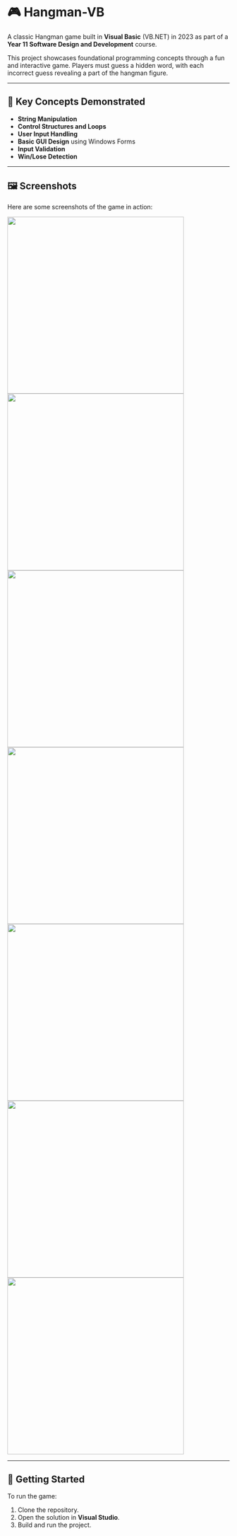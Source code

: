 # 🎮 Hangman-VB

A classic Hangman game built in **Visual Basic** (VB.NET) in 2023 as part of a **Year 11 Software Design and Development** course.

This project showcases foundational programming concepts through a fun and interactive game. Players must guess a hidden word, with each incorrect guess revealing a part of the hangman figure.

---

## 🧠 Key Concepts Demonstrated

- **String Manipulation**
- **Control Structures and Loops**
- **User Input Handling**
- **Basic GUI Design** using Windows Forms
- **Input Validation**
- **Win/Lose Detection**

---

## 🖼️ Screenshots

Here are some screenshots of the game in action:

<img src="https://r2.fivemanage.com/image/6RMKzMeSoC7L.png" width="400"/>  
<img src="https://r2.fivemanage.com/image/XSCM9kuf5B3s.png" width="400"/>  
<img src="https://r2.fivemanage.com/image/4uqYABhcC4Ug.png" width="400"/>  
<img src="https://r2.fivemanage.com/image/52N4JGVYMJod.png" width="400"/>  
<img src="https://r2.fivemanage.com/image/82OF8ADtatRV.png" width="400"/>  
<img src="https://r2.fivemanage.com/image/uNTHdZBxFhgT.png" width="400"/>  
<img src="https://r2.fivemanage.com/image/v0r2Td4sIidE.png" width="400"/>  

---

## 🚀 Getting Started

To run the game:

1. Clone the repository.
2. Open the solution in **Visual Studio**.
3. Build and run the project.
